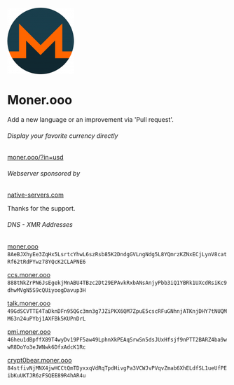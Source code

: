 ![Favicon - moner.ooo](/img/apple-touch-icon-152x152.png)
# Moner.ooo
Add a new language or an improvement via 'Pull request'.

###### Display your favorite currency directly
[moner.ooo/?in=usd](https://moner.ooo/?in=usd)

###### Webserver sponsored by
[native-servers.com](https://native-servers.com/)

Thanks for the support.

###### DNS - XMR Addresses
[moner.ooo](https://mxtoolbox.com/SuperTool.aspx?action=txt%3amoner.ooo&run=toolpage) `8AeBJXhyEe3ZqHx5LsrtcYhwL6szRsb85K2DndgGVLngNdg5L8YQmrzKZNxECjLynV8catRf62tRdPYwz78YQcK2CLAPNE6`

[ccs.moner.ooo](https://mxtoolbox.com/SuperTool.aspx?action=txt%3accs.moner.ooo&run=toolpage) `888tNkZrPN6JsEgekjMnABU4TBzc2Dt29EPAvkRxbANsAnjyPbb3iQ1YBRk1UXcdRsiKc9dhwMVgN5S9cQUiyoogDavup3H`

[talk.moner.ooo](https://mxtoolbox.com/SuperTool.aspx?action=txt%3atalk.moner.ooo&run=toolpage) `49GdSCVTTE4TaDknDFn95QGc3mn3g7JZiPKX6QM7ZpuE5cscRFuGNhnjATKnjDHY7tNUQMM63n24uPYbj1AXFBk5KUPnDrL`

[pmi.moner.ooo](https://mxtoolbox.com/SuperTool.aspx?action=txt%3apmi.moner.ooo&run=toolpage) `46heu1dBpffX89T4wyDv19PF5aw49LphnXkPEAqSrwSn5dsJUxHfsjf9nPTT2BARZ4ba9wwR8DoYo3eJWNwk6DfxAdcK1Rc`

[crypt0bear.moner.ooo](https://mxtoolbox.com/SuperTool.aspx?action=txt%3acrypt0bear.moner.ooo&run=toolpage) `84stfivNjMNX4jwHCCtQmTDyxxqVdRqTpdHivgPa3VCWJvPVqvZmab6XhELdfSL1ueUfPEibKuUKTJR6zFSQEE89R4hAR4u`
